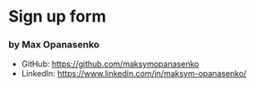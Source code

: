 # Sign up form

### by Max Opanasenko

- GitHub: https://github.com/maksymopanasenko
- LinkedIn: https://www.linkedin.com/in/maksym-opanasenko/